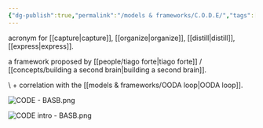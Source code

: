 ```yaml
---
{"dg-publish":true,"permalink":"/models & frameworks/C.O.D.E/","tags":["framework"],"created":"2023-12-19T12:15:27.352-03:00","updated":"2024-03-26T15:54:27.030-03:00"}
---
```


acronym for [[capture\|capture]], [[organize\|organize]], [[distill\|distill]], [[express\|express]].

a framework proposed by [[people/tiago forte\|tiago forte]] / [[concepts/building a second brain\|building a second brain]].

\ + correlation with the [[models & frameworks/OODA loop\|OODA loop]].

![CODE - BASB.png](/img/user/images/models%20&%20frameworks/CODE%20-%20BASB.png)

![CODE intro - BASB.png](/img/user/images/models%20&%20frameworks/CODE%20intro%20-%20BASB.png)

